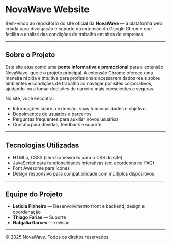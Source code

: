 # NovaWave Website

Bem-vindo ao repositório do site oficial da **NovaWave** — a plataforma web criada para divulgação e suporte da extensão do Google Chrome que facilita a análise das condições de trabalho em sites de empresas.

---

## Sobre o Projeto

Este site atua como uma **ponte informativa e promocional** para a extensão NovaWave, que é o projeto principal. A extensão Chrome oferece uma maneira rápida e intuitiva para profissionais acessarem dados reais sobre ambientes e condições de trabalho ao navegar por sites corporativos, ajudando-os a tomar decisões de carreira mais conscientes e seguras.

No site, você encontra:

- Informações sobre a extensão, suas funcionalidades e objetivo
- Depoimentos de usuários e parceiros
- Perguntas frequentes para auxiliar novos usuários
- Contato para dúvidas, feedback e suporte

---

## Tecnologias Utilizadas

- HTML5, CSS3 (sem frameworks para o CSS do site)
- JavaScript para funcionalidades interativas (ex: acordeons no FAQ)
- Font Awesome para ícones
- Design responsivo para compatibilidade com múltiplos dispositivos

---

## Equipe do Projeto

- **Leticia Pinheiro** — Desenvolvimento front e backend, design e coordenação
- **Thiago Farias** — Suporte
- **Natgalia Garces** — revisão

---


© 2025 NovaWave. Todos os direitos reservados.


